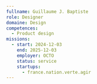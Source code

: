 ```yaml
---
fullname: Guillaume J. Baptiste
role: Designer
domaine: Design
competences:
  - Product design
missions:
  - start: 2024-12-03
    end: 2025-12-03
    employer: OCTO
    status: service
    startups:
      - france.nation.verte.agir
---
```

